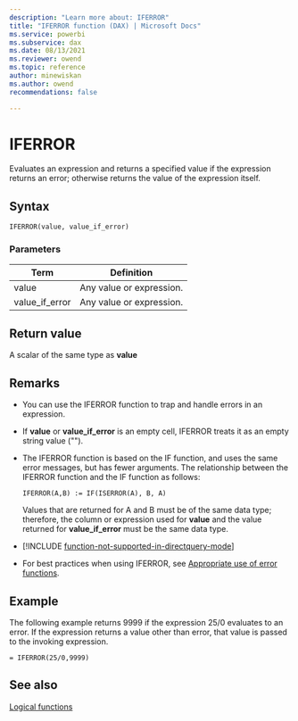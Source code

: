 ```yaml
---
description: "Learn more about: IFERROR"
title: "IFERROR function (DAX) | Microsoft Docs"
ms.service: powerbi 
ms.subservice: dax 
ms.date: 08/13/2021
ms.reviewer: owend
ms.topic: reference
author: minewiskan
ms.author: owend 
recommendations: false

---
```

# IFERROR

Evaluates an expression and returns a specified value if the expression returns an error; otherwise returns the value of the expression itself.  
  
## Syntax  
  
```dax
IFERROR(value, value_if_error)  
```
  
### Parameters  
  
|Term|Definition|  
|--------|--------------|  
|value|Any value or expression.|  
|value_if_error|Any value or expression.|  
  
## Return value

A scalar of the same type as **value**  
  
## Remarks

- You can use the IFERROR function to trap and handle errors in an expression.  
  
- If **value** or **value_if_error** is an empty cell, IFERROR treats it as an empty string value ("").  
  
- The IFERROR function is based on the IF function, and uses the same error messages, but has fewer arguments. The relationship between the IFERROR function and the IF function as follows:  
  
  `IFERROR(A,B) := IF(ISERROR(A), B, A)`  
  
  Values that are returned for A and B must be of the same data type; therefore, the column or expression used for **value** and the value returned for **value_if_error** must be the same data type.  

- [!INCLUDE [function-not-supported-in-directquery-mode](includes/function-not-supported-in-directquery-mode.md)]

- For best practices when using IFERROR, see [Appropriate use of error functions](best-practices/dax-error-functions.md).

## Example

The following example returns 9999 if the expression 25/0 evaluates to an error. If the expression returns a value other than error, that value is passed to the invoking expression.  
  
```dax
= IFERROR(25/0,9999)  
```
  
## See also

[Logical functions](logical-functions-dax.md)  
